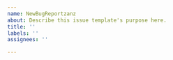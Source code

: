```yaml
---
name: NewBugReportzanz
about: Describe this issue template's purpose here.
title: ''
labels: ''
assignees: ''

---
```



